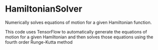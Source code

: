 # HamiltonianSolver
Numerically solves equations of motion for a given Hamiltonian function.  

This code uses TensorFlow to automatically generate the equations of motion for a given Hamiltonian and then solves those equations using the fourth order Runge-Kutta method
